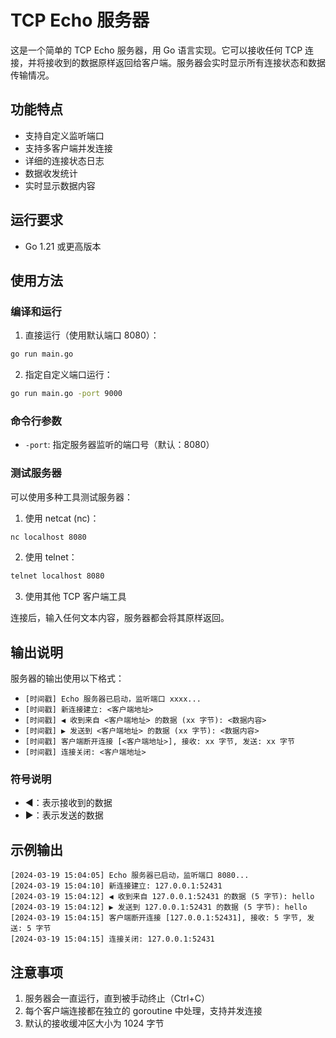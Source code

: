 # TCP Echo 服务器

这是一个简单的 TCP Echo 服务器，用 Go 语言实现。它可以接收任何 TCP 连接，并将接收到的数据原样返回给客户端。服务器会实时显示所有连接状态和数据传输情况。

## 功能特点

- 支持自定义监听端口
- 支持多客户端并发连接
- 详细的连接状态日志
- 数据收发统计
- 实时显示数据内容

## 运行要求

- Go 1.21 或更高版本

## 使用方法

### 编译和运行

1. 直接运行（使用默认端口 8080）：
```bash
go run main.go
```

2. 指定自定义端口运行：
```bash
go run main.go -port 9000
```

### 命令行参数

- `-port`: 指定服务器监听的端口号（默认：8080）

### 测试服务器

可以使用多种工具测试服务器：

1. 使用 netcat (nc)：
```bash
nc localhost 8080
```

2. 使用 telnet：
```bash
telnet localhost 8080
```

3. 使用其他 TCP 客户端工具

连接后，输入任何文本内容，服务器都会将其原样返回。

## 输出说明

服务器的输出使用以下格式：

- `[时间戳] Echo 服务器已启动，监听端口 xxxx...`
- `[时间戳] 新连接建立: <客户端地址>`
- `[时间戳] ◀ 收到来自 <客户端地址> 的数据 (xx 字节): <数据内容>`
- `[时间戳] ▶ 发送到 <客户端地址> 的数据 (xx 字节): <数据内容>`
- `[时间戳] 客户端断开连接 [<客户端地址>], 接收: xx 字节, 发送: xx 字节`
- `[时间戳] 连接关闭: <客户端地址>`

### 符号说明
- ◀：表示接收到的数据
- ▶：表示发送的数据

## 示例输出

```
[2024-03-19 15:04:05] Echo 服务器已启动，监听端口 8080...
[2024-03-19 15:04:10] 新连接建立: 127.0.0.1:52431
[2024-03-19 15:04:12] ◀ 收到来自 127.0.0.1:52431 的数据 (5 字节): hello
[2024-03-19 15:04:12] ▶ 发送到 127.0.0.1:52431 的数据 (5 字节): hello
[2024-03-19 15:04:15] 客户端断开连接 [127.0.0.1:52431], 接收: 5 字节, 发送: 5 字节
[2024-03-19 15:04:15] 连接关闭: 127.0.0.1:52431
```

## 注意事项

1. 服务器会一直运行，直到被手动终止（Ctrl+C）
2. 每个客户端连接都在独立的 goroutine 中处理，支持并发连接
3. 默认的接收缓冲区大小为 1024 字节 